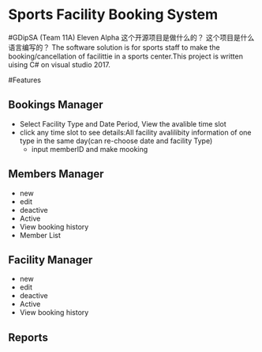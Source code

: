 Sports Facility Booking System
========================
#GDipSA (Team 11A) Eleven Alpha
这个开源项目是做什么的？
这个项目是什么语言编写的？
The software solution is for sports staff to make the booking/cancellation of facilittie in a sports center.This project is written uising C# on visual studio 2017.

#Features
## Bookings Manager
* Select Facility Type and Date Period, View the avalible time slot 
 * click any time slot to see details:All facility avalilibity information of one type in the same day(can re-choose date and facility Type)
   * input memberID and make mooking
   
## Members Manager
* new 
* edit
* deactive
* Active
* View booking history
* Member List



## Facility Manager
* new 
* edit
* deactive
* Active
* View booking history


## Reports
 

